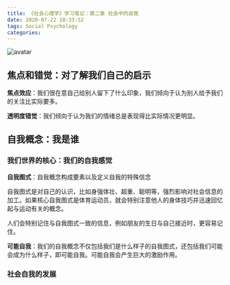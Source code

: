 ```yaml
---
title: 《社会心理学》学习笔记：第二章 社会中的自我
date: 2020-07-22 18:33:52
tags: Social Psychology
categories:
---
```


![avatar](https://cdn.jsdelivr.net/gh/xfjiang0818/pictures@2020.7.18/20200306.jpg)

<!-- more -->

## 焦点和错觉：对了解我们自己的启示

**焦点效应**：我们很在意自己给别人留下了什么印象，我们倾向于认为别人给予我们的关注比实际要多。

**透明度错觉**：我们倾向于认为我们的情绪总是表现得比实际情况更明显。



## 自我概念：我是谁

### 我们世界的核心：我们的自我感觉

**自我图式**：自我概念构成要素以及定义自我的特殊信念

自我图式是对自己的认识，比如身强体壮、超重、聪明等，强烈影响对社会信息的加工。如果核心自我图式是体育运动员，就会特别注意他人的身体技巧并迅速回忆起与运动有关的概念。

人们会特别记住与自我图式一致的信息，例如朋友的生日与自己接近时，更容易记住。

**可能自我**：我们的自我概念不仅包括我们是什么样子的自我图式，还包括我们可能会成为什么样子，即可能自我。可能自我会产生巨大的激励作用。



### 社会自我的发展



